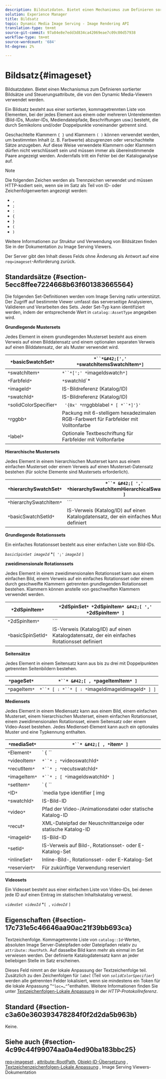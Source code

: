 ```yaml
---
description: Bildsatzdaten. Bietet einen Mechanismus zum Definieren sortierter Bildsätze und Steuerungsattribute, die von den Dynamic Media-Viewern verwendet werden.
solution: Experience Manager
title: Bildsatz
topic: Dynamic Media Image Serving - Image Rendering API
translation-type: tm+mt
source-git-commit: 97a84e8e7edd3d834ca42069eae7c09c00d57938
workflow-type: tm+mt
source-wordcount: '684'
ht-degree: 2%

---
```



# Bildsatz{#imageset}

Bildsatzdaten. Bietet einen Mechanismus zum Definieren sortierter Bildsätze und Steuerungsattribute, die von den Dynamic Media-Viewern verwendet werden.

Ein Bildsatz besteht aus einer sortierten, kommagetrennten Liste von Elementen, bei der jedes Element aus einem oder mehreren Unterelementen (Bild-IDs, Muster-IDs, Mediendateipfade, Beschriftungen usw.) besteht, die durch Semikolons und/oder Doppelpunkte voneinander getrennt sind.

Geschachtelte Klammern `{ }` und Klammern `( )` können verwendet werden, um bestimmten Inhalt (z. B. Farbwerte) abzugrenzen oder verschachtelte Sätze anzugeben. Auf diese Weise verwendete Klammern oder Klammern dürfen nicht verschlüsselt sein und müssen immer als übereinstimmende Paare angezeigt werden. Andernfalls tritt ein Fehler bei der Kataloganalyse auf.

>[!NOTE]
>
>Die folgenden Zeichen werden als Trennzeichen verwendet und müssen HTTP-kodiert sein, wenn sie im Satz als Teil von ID- oder Zeichenfolgenwerten angezeigt werden:
>
>* `,`
>* `;`
>* `:`
>* `{`
>* `}`
>* `(`
>* `)`



Weitere Informationen zur Struktur und Verwendung von Bildsätzen finden Sie in der Dokumentation zu Image Serving Viewers.

Der Server gibt den Inhalt dieses Felds ohne Änderung als Antwort auf eine `req=imageset`-Anforderung zurück.

## Standardsätze {#section-5ecc8ffee7224668b63f601383665564}

Die folgenden Set-Definitionen werden vom Image Serving nativ unterstützt. Der Zugriff auf bestimmte Viewer umfasst das serverseitige Analysieren, Validieren und Verarbeiten des Sets. Jeder Set-Typ kann identifiziert werden, indem der entsprechende Wert in `catalog::AssetType` angegeben wird.

**Grundlegende Mustersets**

Jedes Element in einem grundlegenden Musterset besteht aus einem Verweis auf einen Bilddatensatz und einem optionalen separaten Verweis auf einen Bilddatensatz, der als Muster verwendet wird.

| `*`basicSwatchSet`*` | `*``*&#42;[',' *`swatchItemsSwatchItem`*]` |
|---|---|
| `*`swatchItem`*` | `*``*[';' *`imageIdswatch`*]` |
| `*`Farbfeld`*` | `*`swatchId`*|solidColorSpecifier` |
| `*`imageId`*` | IS-Bildreferenz (Katalog/ID) |
| `*`swatchId`*` | IS-Bildreferenz (Katalog/ID) |
| `*`solidColorSpecifier`*` | ` '{0x' *`rrggbblabel `* [ *``*]'}'` |
| `*`rggbb`*` | Packung mit 6-stelligem hexadezimalen RGB-Farbwert für Farbfelder mit Volltonfarbe |
| `*`label`*` | Optionale Textbeschriftung für Farbfelder mit Volltonfarbe |

**Hierarchische Mustersets**

Jedes Element in einem hierarchischen Musterset kann aus einem einfachen Musterset oder einem Verweis auf einen Musterset-Datensatz bestehen (für solche Elemente sind Mustersets erforderlich).

| `*`hierarchySwatchSet`*` | `*``* &#42;[ ',' *`hierarchySwatchItemHierarchicalSwatchItem`* ]` |
|---|---|
| `*`hierarchySwatchItem`*` | `*``* | { *``* ';' *`swatchItemBasicSwatchSetIdswatch`* }` |
| `*`basicSwatchSetId`*` | IS-Verweis (Katalog/ID) auf einen Katalogdatensatz, der ein einfaches Musterset definiert |

**Grundlegende Rotationssets**

Ein einfaches Rotationsset besteht aus einer einfachen Liste von Bild-IDs.

*`basicSpinSet imageId`*  *`[ ';'`  *`imageId`* `]`

**zweidimensionale Rotationssets**

Jedes Element in einem zweidimensionalen Rotationsset kann aus einem einfachen Bild, einem Verweis auf ein einfaches Rotationsset oder einem durch geschweifte Klammern getrennten grundlegenden Rotationsset bestehen. Klammern können anstelle von geschweiften Klammern verwendet werden.

| `*`2dSpinItem`*` | `*`2dSpinSet`* *`2dSpinItem`* &#42;[ ',' *`2dSpinItem`* ]` |
|---|---|
| `*`2dSpinItem`*` | `*``* | { '{' *``* '}' } | *`imageIdbasicSpinSetbasicSpinSetId`*` |
| `*`basicSpinSetId`*` | IS-Verweis (Katalog/ID) auf einen Katalogdatensatz, der ein einfaches Rotationsset definiert |

**Seitensätze**

Jedes Element in einem Seitensatz kann aus bis zu drei mit Doppelpunkten getrennten Seitenbildern bestehen.

| `*`pageSet`*` | `*``* &#42;[ , *`pageItemItem`* ]` |
|---|---|
| `*`pageItem`*` | `*``* [ : *``* [ : *`imageIdimageIdimageId`* ] ]` |

**Mediensets**

Jedes Element in einem Mediensatz kann aus einem Bild, einem einfachen Musterset, einem hierarchischen Musterset, einem einfachen Rotationsset, einem zweidimensionalen Rotationsset, einem Seitensatz oder einem Video-Asset bestehen. Jedes Medienset-Element kann auch ein optionales Muster und eine Typkennung enthalten.

| `*`mediaSet`*` | `*``* &#42;[ , *`item`* ]` |
|---|---|
| `*`Element`*` | ` { *``* | *``* | *``*}} | *``* } [ ; [ *``* ] [ ; [ *`videoItemRecutItemimageItemItemIDreserved`* ] ] ]` |
| `*`videoItem`*` | `*``* ; *`videoswatchId`*` |
| `*`recutItem`*` | `*``* ; *`recutswatchId`*` |
| `*`imageItem`*` | `*``* ; [ *`imageIdswatchId`* ]` |
| `*`setItem`*` | ` { *``* | { '{' *``* '}' } } ; *`setIdinlineSetswatchId`*` |
| `*`ID`*` | `media type identifier [ img | basic | advanced_image | img | img_set | advanced_imageset | advanced_swatchset | spin | video ]` |
| `*`swatchId`*` | IS-Bild-ID |
| `*`video`*` | Pfad der Video-/Animationsdatei oder statische Katalog-ID |
| `*`recut`*` | XML-Dateipfad der Neuschnittanzeige oder statische Katalog-ID |
| `*`imageId`*` | IS-Bild-ID |
| `*`setId`*` | IS-Verweis auf Bild-, Rotationsset- oder E-Katalog-Set |
| `*`inlineSet`*` | Inline-Bild-, Rotationsset- oder E-Katalog-Set |
| `*`reserviert`*` | Für zukünftige Verwendung reserviert |

**Videosets**

Ein Videoset besteht aus einer einfachen Liste von Video-IDs, bei denen jede ID auf einen Eintrag im statischen Inhaltskatalog verweist.

*`videoSet videoId`*  *`[ ,`  *`videoId`* `]`

## Eigenschaften {#section-17c731e5c46646aa90ac21f39bb693ca}

Textzeichenfolge. Kommagetrennte Liste von `catalog::Id`-Werten, absoluten Image Server-Dateipfaden oder Dateipfaden relativ zu `attribute::RootPath`. Auf dasselbe Bild kann mehr als einmal im Set verwiesen werden. Der definierte Katalogdatensatz kann an jeder beliebigen Stelle im Satz erscheinen.

Dieses Feld nimmt an der lokale Anpassung der Textzeichenfolge teil. Zusätzlich zu den Zeichenfolgen für *`label`* (Teil von *`solidColorSpecifier`*) werden alle getrennten Felder lokalisiert, wenn sie mindestens ein Token für die lokale Anpassung &quot;`^loc=…^`&quot;enthalten. Weitere Informationen finden Sie unter [Textzeichenfolgen-Lokale Anpassung](/help/aem-is-ir-api/is-api/http-ref/image-serving-api-ref/c-http-protocol-reference/c-syntax-and-features/r-text-string-localization.md) in der *HTTP-Protokollreferenz*.

## Standard {#section-c3a60e360393478284f0f2d2da5b963b}

Keine.

## Siehe auch {#section-4c99c44f99074aa0a4ed90ba183bbc25}

[req=imageset](/help/aem-is-ir-api/is-api/http-ref/image-serving-api-ref/c-http-protocol-reference/c-command-reference/r-req/r-req.md) ,  [attribute::RootPath](/help/aem-is-ir-api/is-api/image-catalog/image-serving-api-ref/c-image-catalog-reference/c-attributes-reference/r-rootpath.md),  [Objekt-ID-Übersetzung](/help/aem-is-ir-api/is-api/http-ref/image-serving-api-ref/c-http-protocol-reference/c-syntax-and-features/r-object-id-translation.md) ,  [Textzeichenzeichenfolgen-Lokale Anpassung](/help/aem-is-ir-api/is-api/http-ref/image-serving-api-ref/c-http-protocol-reference/c-syntax-and-features/r-text-string-localization.md) , Image Serving Viewers-Dokumentation
